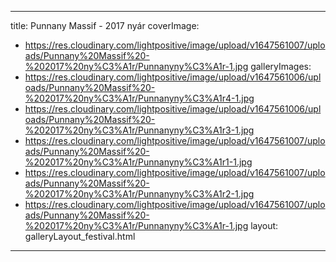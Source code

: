 
---
title: Punnany Massif - 2017 nyár
coverImage:
  - https://res.cloudinary.com/lightpositive/image/upload/v1647561007/uploads/Punnany%20Massif%20-%202017%20ny%C3%A1r/Punnanyny%C3%A1r-1.jpg
galleryImages:
   - https://res.cloudinary.com/lightpositive/image/upload/v1647561006/uploads/Punnany%20Massif%20-%202017%20ny%C3%A1r/Punnanyny%C3%A1r4-1.jpg
   - https://res.cloudinary.com/lightpositive/image/upload/v1647561006/uploads/Punnany%20Massif%20-%202017%20ny%C3%A1r/Punnanyny%C3%A1r3-1.jpg
   - https://res.cloudinary.com/lightpositive/image/upload/v1647561007/uploads/Punnany%20Massif%20-%202017%20ny%C3%A1r/Punnanyny%C3%A1r1-1.jpg
   - https://res.cloudinary.com/lightpositive/image/upload/v1647561007/uploads/Punnany%20Massif%20-%202017%20ny%C3%A1r/Punnanyny%C3%A1r2-1.jpg
   - https://res.cloudinary.com/lightpositive/image/upload/v1647561007/uploads/Punnany%20Massif%20-%202017%20ny%C3%A1r/Punnanyny%C3%A1r-1.jpg
layout: galleryLayout_festival.html
---

